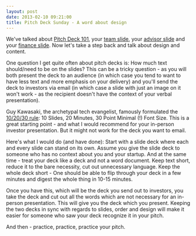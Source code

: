 ```yaml
---
layout: post
date: 2013-02-10 09:21:00
title: Pitch Deck Sunday - A word about design
---
```

We've talked about [Pitch Deck 101](http://theheretic.me/2013/01/13/pitch-deck-sunday-101/), your [team slide](http://theheretic.me/2013/01/20/pitch-deck-sunday-the-team-slide/), your [advisor slide](http://theheretic.me/2013/01/27/pitch-deck-sunday-advisors/) and your [finance slide](http://theheretic.me/2013/02/03/pitch-deck-sunday-finances/). Now let's take a step back and talk about design and content.

One question I get quite often about pitch decks is: How much text should/need to be on the slides? This can be a tricky question - as you will both present the deck to an audience (in which case you tend to want to have less text and more emphasis on your delivery) and you'll send the deck to investors via email (in which case a slide with just an image on it won't work - as the recipient doesn't have the context of your verbal presentation).

Guy Kawasaki, the archetypal tech evangelist, famously formulated the [10/20/30 rule](http://blog.guykawasaki.com/2005/12/the_102030_rule.html): 10 Slides, 20 Minutes, 30 Point Minimal (!) Font Size. This is a great starting point - and what I would recommend for your in-person investor presentation. But it might not work for the deck you want to email.

Here's what I would do (and have done): Start with a slide deck where each and every slide can stand on its own. Assume you give the slide deck to someone who has no context about you and your startup. And at the same time - treat your deck like a deck and not a word document. Keep text short, reduce it to the bare necessity, cut out unnecessary language. Keep the whole deck short - One should be able to flip through your deck in a few minutes and digest the whole thing in 10-15 minutes.

Once you have this, which will be the deck you send out to investors, you take the deck and cut out all the words which are not necessary for an in-person presentation. This will give you the deck which you present. Keeping the two decks in sync with regards to slides, order and design will make it easier for someone who saw your deck recognize it in your pitch.

And then - practice, practice, practice your pitch.